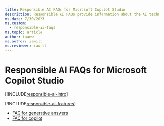 ```yaml
---
title: Responsible AI FAQs for Microsoft Copilot Studio
description: Responsible AI FAQs provide information about the AI technology used in Microsoft Copilot Studio, along with key considerations and details about how the AI is used, how it was tested and evaluated, and any specific limitations.
ms.date: 7/30/2023
ms.custom: 
  - responsible-ai-faqs
ms.topic: article
author: iaanw
ms.author: iawilt
ms.reviewer: iawilt
---
```


# Responsible AI FAQs for Microsoft Copilot Studio

[!INCLUDE[responsible-ai-intro](includes/responsible-ai-intro.md)]

[!INCLUDE[responsible-ai-features](includes/responsible-ai-features.md)]

- [FAQ for generative answers](faqs-generative-answers.md)
- [FAQ for copilot](faqs-copilot.md)